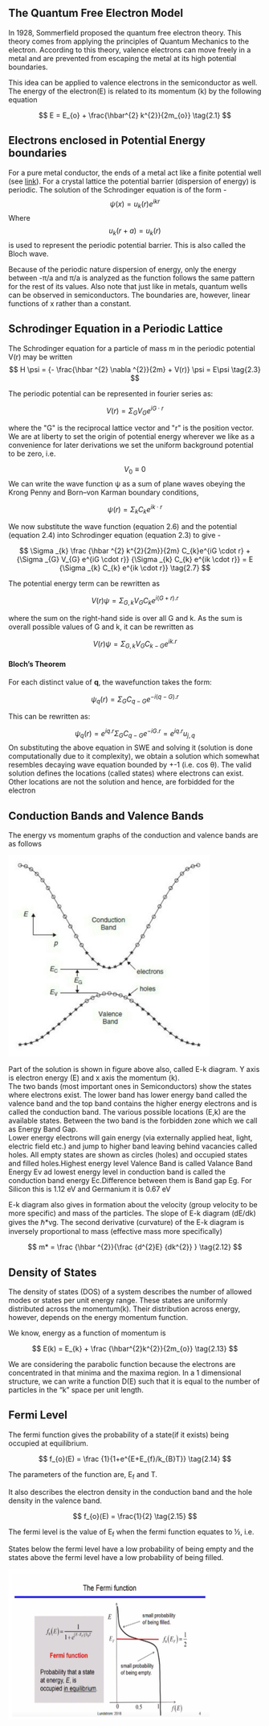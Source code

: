 ## The Quantum Free Electron Model
In 1928, Sommerfield proposed the quantum free electron theory. This theory comes from applying the principles of Quantum Mechanics to the electron. According to this theory, valence electrons can move freely in a metal and are prevented from escaping the metal at its high potential boundaries.

This idea can be applied to valence electrons in the semiconductor as well. The energy of the electron(E) is related to its momentum (k) by the following equation

$$
E = E_{o} + \frac{\hbar^{2} k^{2}}{2m_{o}} \tag{2.1}
$$

## Electrons enclosed in Potential Energy boundaries
For a pure metal conductor, the ends of a metal act like a finite potential well (see <a href="https://virtual-labs.github.io/exp-swe-solutions-iiith/">link</a>). For a crystal lattice the potential barrier (dispersion of energy) is periodic. The solution of the Schrodinger equation is of the form -
$$
\psi (x) = u_{k}(r) e^{ikr} \tag{2.2}
$$
Where $$u_{k}(r+a) = u_{k}(r) $$ 
is used to represent the periodic potential barrier. This is also called the Bloch wave.

Because of the periodic nature dispersion of energy, only the energy between -&pi;/a and &pi;/a is analyzed as the function follows the same pattern for the rest of its values. Also note that just like in metals, quantum wells can be observed in semiconductors. The boundaries are, however, linear functions of x rather than a constant.

## Schrodinger Equation in a Periodic Lattice

The Schrodinger equation for a particle of mass m in the periodic potential V(r) may be written
$$
H \psi = {- \frac{\hbar ^{2} \nabla ^{2}}{2m} + V(r)} \psi = E\psi \tag{2.3}
$$

The periodic potential can be represented in fourier series as:

$$
V(r) = \Sigma _{G} V_{G} e^{iG \cdot r} \tag{2.4}
$$

where the "G" is the reciprocal lattice vector and "r" is the position vector. We are at liberty to set the origin of potential energy wherever we like as a convenience for later derivations we set the uniform background potential to be zero, i.e.

$$
V_{0} \equiv 0 \tag{2.5}
$$
We can write the wave function ψ as a sum of plane waves obeying the Krong Penny and Born–von Karman boundary conditions,

$$
\psi (r) = \Sigma _{k} C_{k} e^{ik \cdot r} \tag{2.6}
$$

We now substitute the wave function (equation 2.6) and the potential (equation 2.4) into Schrodinger equation (equation 2.3) to give - 

$$
\Sigma _{k} \frac {\hbar ^{2} k^{2}{2m}}{2m} C_{k}e^{iG \cdot r} + {\Sigma _{G} V_{G} e^{iG \cdot r}} {\Sigma _{k} C_{k} e^{ik \cdot r}} = E {\Sigma _{k} C_{k} e^{ik \cdot r}} \tag{2.7}
$$

The potential energy term can be rewritten as

$$
V(r)\psi = \Sigma _{G,k} V_{G} C_{k} e^{i(G+r).r} \tag{2.8}
$$

where the sum on the right-hand side is over all G and k. As the sum is overall possible values of G and k, it can be rewritten as

$$
V(r)\psi = \Sigma _{G,k} V_{G} C_{k-G} e^{ik.r} \tag{2.9}
$$


#### Bloch’s Theorem
For each distinct value of <b>q</b>, the wavefunction takes the form:

$$
\psi _{q}(r) = \Sigma _{G} C_{q-G} e^{-i(q-G).r} \tag{2.10}
$$

This can be rewritten as:

$$
\psi _{q}(r) = e^{iq.r} \Sigma _{G} C_{q-G} e^{-iG.r} = e^{iq.r}u_{j,q} \tag{2.11}
$$
On substituting the above equation in SWE and solving it (solution is done computationally due to it complexity), we obtain a solution which somewhat 
resembles decaying wave equation bounded by +-1 (i.e. cos &theta;). The valid solution defines the locations (called states) where electrons can 
exist. Other locations are not the solution and hence, are forbidded for the electron
## Conduction Bands and Valence Bands
The energy vs momentum graphs of the conduction and valence bands are as follows

<img src="images/energy_momentum.png" style="width:400px;height:400px;" label="E-k Diagram">

Part of the solution is shown in figure above also, called E-k diagram. Y axis is electron energy (E) and x axis the momentum (k). <br>
The two bands (most important ones in Semiconductors) show the states where electrons exist. The lower band has lower energy band called the valence band and the top band contains the higher energy electrons and is called the conduction band. The various possible locations (E,k) are the available states. Between the two band is the forbidden zone which we call as Energy Band Gap.<br> 
Lower energy electrons will gain energy (via externally applied heat, light, electric field etc.) and jump to higher band leaving behind vacancies called holes. All empty states are shown as circles (holes) and occupied states and filled holes.Highest energy level Valence Band is called Valance Band Energy Ev ad lowest energy level in conduction band is called the conduction band energy Ec.Difference between them is Band gap Eg. For Silicon this is 1.12 eV and Germanium it is 0.67 eV<br>

E-k diagram also gives in formation about the velocity (group velocity to be more specific) and mass of the particles. The slope of E-k diagram (dE/dk) gives the &hbar;*vg. The second derivative (curvature) of the E-k diagram is inversely proportional to mass 
(effective mass more specifically) 

$$
m* = \frac {\hbar ^{2}}{\frac {d^{2}E} {dk^{2}} } \tag{2.12}
$$


## Density of States
The density of states (DOS) of a system describes the number of allowed modes or states per unit energy range. These states are uniformly distributed across the momentum(k). Their distribution across energy, however, depends on the energy momentum function.

We know, energy as a function of momentum is

$$
E(k) = E_{k} + \frac {\hbar^{2}k^{2}}{2m_{o}} \tag{2.13}
$$

We are considering the parabolic function because the electrons are concentrated in that minima and the maxima region. In a 1 dimensional structure, we can write a function D(E) such that it is equal to the number of particles in the “k” space per unit length.

## Fermi Level
The fermi function gives the probability of a state(if it exists) being occupied at equilibrium.

$$
f_{o}(E) = \frac {1}{1+e^{E+E_{f}/k_{B}T}} \tag{2.14}
$$

The parameters of the function are, E<sub>f</sub> and T.

It also describes the electron density in the conduction band and the hole density in the valence band.

$$
f_{o}(E) = \frac{1}{2} \tag{2.15}
$$

The fermi level is the value of E<sub>f</sub> when the fermi function equates to ½, i.e.

States below the fermi level have a low probability of being empty and the states above the fermi level have a low probability of being filled.

<img src="images/fermi_plot.png" style="width:400px;height:300px;">
